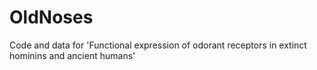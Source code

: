 # OldNoses
Code and data for 'Functional expression of odorant receptors in extinct hominins and ancient humans'
